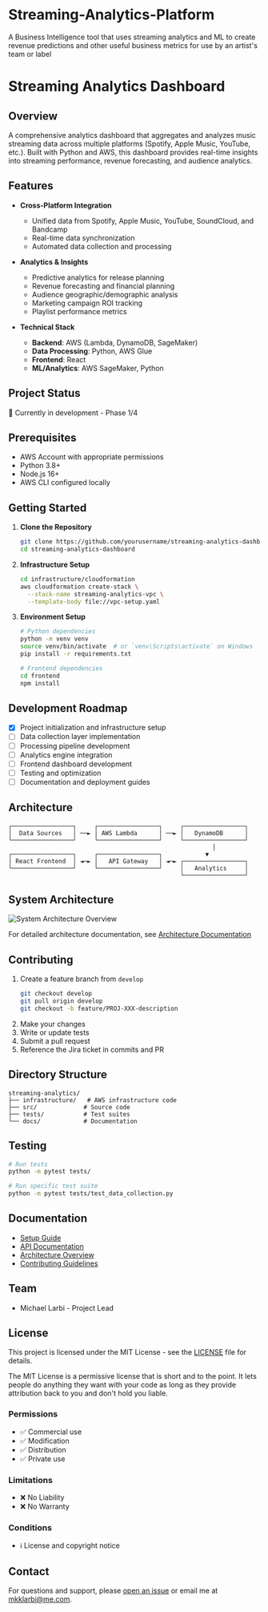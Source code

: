 # Streaming-Analytics-Platform
A Business Intelligence tool that uses streaming analytics and ML to create revenue predictions and other useful business metrics for use by an artist's team or label
# Streaming Analytics Dashboard

## Overview
A comprehensive analytics dashboard that aggregates and analyzes music streaming data across multiple platforms (Spotify, Apple Music, YouTube, etc.). Built with Python and AWS, this dashboard provides real-time insights into streaming performance, revenue forecasting, and audience analytics.

## Features
- **Cross-Platform Integration**
  - Unified data from Spotify, Apple Music, YouTube, SoundCloud, and Bandcamp
  - Real-time data synchronization
  - Automated data collection and processing

- **Analytics & Insights**
  - Predictive analytics for release planning
  - Revenue forecasting and financial planning
  - Audience geographic/demographic analysis
  - Marketing campaign ROI tracking
  - Playlist performance metrics

- **Technical Stack**
  - **Backend**: AWS (Lambda, DynamoDB, SageMaker)
  - **Data Processing**: Python, AWS Glue
  - **Frontend**: React
  - **ML/Analytics**: AWS SageMaker, Python

## Project Status
🚧 Currently in development - Phase 1/4

## Prerequisites
- AWS Account with appropriate permissions
- Python 3.8+
- Node.js 16+
- AWS CLI configured locally

## Getting Started
1. **Clone the Repository**
   ```bash
   git clone https://github.com/yourusername/streaming-analytics-dashboard.git
   cd streaming-analytics-dashboard
   ```

2. **Infrastructure Setup**
   ```bash
   cd infrastructure/cloudformation
   aws cloudformation create-stack \
     --stack-name streaming-analytics-vpc \
     --template-body file://vpc-setup.yaml
   ```

3. **Environment Setup**
   ```bash
   # Python dependencies
   python -m venv venv
   source venv/bin/activate  # or `venv\Scripts\activate` on Windows
   pip install -r requirements.txt

   # Frontend dependencies
   cd frontend
   npm install
   ```

## Development Roadmap
- [x] Project initialization and infrastructure setup
- [ ] Data collection layer implementation
- [ ] Processing pipeline development
- [ ] Analytics engine integration
- [ ] Frontend dashboard development
- [ ] Testing and optimization
- [ ] Documentation and deployment guides

## Architecture
```
┌─────────────────┐     ┌─────────────────┐     ┌─────────────────┐
│  Data Sources   │ ──► │ AWS Lambda      │ ──► │   DynamoDB      │
└─────────────────┘     └─────────────────┘     └─────────────────┘
                                                         │
┌─────────────────┐     ┌─────────────────┐            ▼
│ React Frontend  │ ◄─► │   API Gateway   │ ◄─► ┌─────────────────┐
└─────────────────┘     └─────────────────┘     │   Analytics     │
                                                └─────────────────┘
```
## System Architecture

![System Architecture Overview](docs/architecture/system-architecture.png)

For detailed architecture documentation, see [Architecture Documentation](docs/architecture/system-architecture.md)

## Contributing
1. Create a feature branch from `develop`
   ```bash
   git checkout develop
   git pull origin develop
   git checkout -b feature/PROJ-XXX-description
   ```
2. Make your changes
3. Write or update tests
4. Submit a pull request
5. Reference the Jira ticket in commits and PR

## Directory Structure
```
streaming-analytics/
├── infrastructure/   # AWS infrastructure code
├── src/             # Source code
├── tests/           # Test suites
└── docs/            # Documentation
```

## Testing
```bash
# Run tests
python -m pytest tests/

# Run specific test suite
python -m pytest tests/test_data_collection.py
```

## Documentation
- [Setup Guide](docs/setup.md)
- [API Documentation](docs/api.md)
- [Architecture Overview](docs/architecture.md)
- [Contributing Guidelines](docs/contributing.md)

## Team
- Michael Larbi - Project Lead

## License

This project is licensed under the MIT License - see the [LICENSE](LICENSE) file for details.

The MIT License is a permissive license that is short and to the point. It lets people do anything they want with your code as long as they provide attribution back to you and don't hold you liable.

### Permissions
- ✅ Commercial use
- ✅ Modification
- ✅ Distribution
- ✅ Private use

### Limitations
- ❌ No Liability
- ❌ No Warranty

### Conditions
- ℹ️ License and copyright notice

## Contact
For questions and support, please [open an issue](https://github.com/yourusername/streaming-analytics-dashboard/issues) or email me at mkklarbi@me.com.
